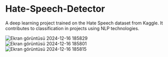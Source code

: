 # Hate-Speech-Detector
A deep learning project trained on the Hate Speech dataset from Kaggle. It contributes to classification in projects using NLP technologies.

![Ekran görüntüsü 2024-12-16 185829](https://github.com/user-attachments/assets/a859910a-7ee8-48f0-8143-e775de5cd40e)
![Ekran görüntüsü 2024-12-16 185801](https://github.com/user-attachments/assets/2f04a3f6-82b2-435a-b276-4db18170a1a9)
![Ekran görüntüsü 2024-12-16 185815](https://github.com/user-attachments/assets/32f7b699-83f5-44f4-a9c7-d00549366ce5)
